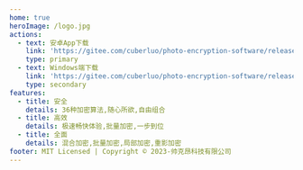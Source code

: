 ```yaml
---
home: true
heroImage: /logo.jpg
actions:
  - text: 安卓App下载
    link: 'https://gitee.com/cuberluo/photo-encryption-software/releases/download/Android/app-release_12.apk'
    type: primary
  - text: Windows端下载
    link: 'https://gitee.com/cuberluo/photo-encryption-software/releases/download/Windows/%E5%9B%BE%E7%89%87%E5%8A%A0%E5%AF%86%E5%99%A8%20%E8%AF%95%E7%94%A8%E7%89%88%20.exe'
    type: secondary
features:
  - title: 安全
    details: 36种加密算法,随心所欲,自由组合
  - title: 高效
    details: 极速畅快体验,批量加密,一步到位
  - title: 全面
    details: 混合加密,批量加密,局部加密,重影加密
footer: MIT Licensed | Copyright © 2023-帅克昂科技有限公司
---
```

